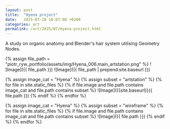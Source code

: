 ```yaml
---
layout: post
title:  "Hyena project"
date:   2025-07-28 10:07:00 +0200
categories: art
permalink: /art/2025/07/Hyena-project.html
---
```

A study on organic anatomy and Blender's hair system utilising Geometry Nodes.

{% assign file_path = "piotr_ryw_portfolio/assets/img/Hyena_006.main_artstation.png" %}
![Image]({{ file_path }})
![Image]({{ file_path | prepend:site.baseurl }})

{% assign image_cat = "Hyena" %}
{% assign subset = "artstation" %}
{% for file in site.static_files %}
  {% if file.image and file.path contains image_cat and file.path contains subset %}
![Image]({{site.baseurl}}{{ file.path }})
  {% endif %}
{% endfor %}

{% assign image_cat = "Hyena" %}
{% assign subset = "wireframe" %}
{% for file in site.static_files %}
  {% if file.image and file.path contains image_cat and file.path contains subset %}
![Image]({{ file.path }})
  {% endif %}
{% endfor %}

